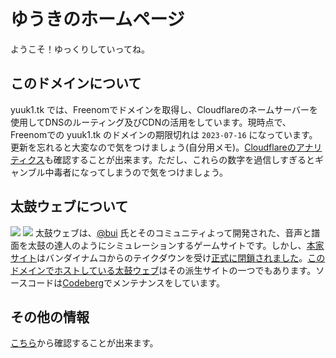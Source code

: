 # ゆうきのホームページ
ようこそ！ゆっくりしていってね。

## このドメインについて
yuuk1.tk では、Freenomでドメインを取得し、Cloudflareのネームサーバーを使用してDNSのルーティング及びCDNの活用をしています。現時点で、Freenomでの yuuk1.tk のドメインの期限切れは `2023-07-16` になっています。更新を忘れると大変なので気をつけましょう(自分用メモ)。[Cloudflareのアナリティクス](https://gorioshi.yuuk1.tk)も確認することが出来ます。ただし、これらの数字を過信しすぎるとギャンブル中毒者になってしまうので気をつけましょう。

## 太鼓ウェブについて
![](https://badgen.net/uptime-robot/status/m794076910-3b2cafc4b1e16f56a6094840?label=%E5%A4%AA%E9%BC%93%E3%82%A6%E3%82%A7%E3%83%96&cache=300) ![](https://badgen.net/uptime-robot/month/m794076910-3b2cafc4b1e16f56a6094840?label=%E5%A4%AA%E9%BC%93%E3%82%A6%E3%82%A7%E3%83%96%E3%81%AE%E6%9C%88%E9%96%93%E7%A8%BC%E5%83%8D%E7%8E%87&cache=3600)
太鼓ウェブは、[@bui](https://github.com/bui) 氏とそのコミュニティよって開発された、音声と譜面を太鼓の達人のようにシミュレーションするゲームサイトです。しかし、[本家サイト](https://taiko.bui.pm)はバンダイナムコからのテイクダウンを受け[正式に閉鎖されました](https://www.reddit.com/r/taikonotatsujin/comments/103hpah/rip_taiko_web/)。[このドメインでホストしている太鼓ウェブ](https://taiko-web-is-4ever.yuuk1.tk)はその派生サイトの一つでもあります。ソースコードは[Codeberg](https://codeberg.org/mofusky/taiko-web-rainbow)でメンテナンスをしています。

## その他の情報
[こちら](https://misskey.yuuk1.tk/timeline)から確認することが出来ます。
